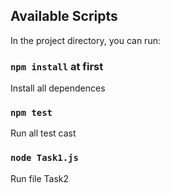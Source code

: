 ## Available Scripts

In the project directory, you can run:

### `npm install` at first
Install all dependences

### `npm test`
Run all test cast

### `node Task1.js`
Run file Task2